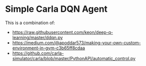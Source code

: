 # Simple Carla DQN Agent

This is a combination of:
 * https://raw.githubusercontent.com/keon/deep-q-learning/master/ddqn.py
 * https://medium.com/@apoddar573/making-your-own-custom-environment-in-gym-c3b65ff8cdaa
 * https://github.com/carla-simulator/carla/blob/master/PythonAPI/automatic_control.py
